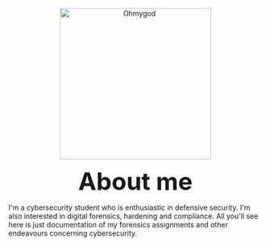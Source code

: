 <p align="center">
<img src="https://64.media.tumblr.com/7f14051fbad60afd6f1e132b303f7923/502b7b91588a711e-2d/s1280x1920/41b264db952b76a0122315e0ec5c052359320016.png" alt="Ohmygod" width="300"/>
</p>


<p align="center">
<b><font size="100">About me</font></b>
</p>


I'm a cybersecurity student who is enthusiastic in defensive security. I'm also interested in digital forensics, hardening and compliance.
All you'll see here is just documentation of my forensics assignments and other endeavours concerning cybersecurity. 
